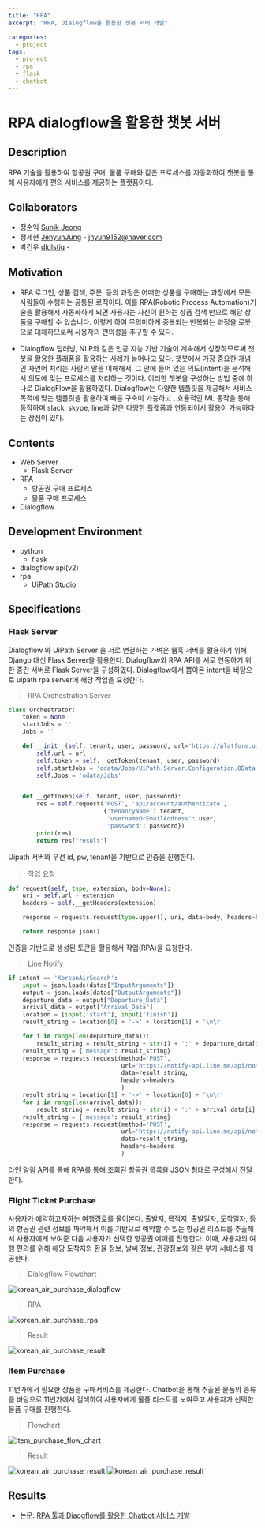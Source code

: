 ```yaml
---
title: "RPA"
excerpt: "RPA, Dialogflow을 활용한 챗봇 서버 개발"

categories:
  - project
tags:
  - project
  - rpa
  - flask
  - chatbot 
---
```

# RPA dialogflow을 활용한 챗봇 서버

## Description

RPA 기술을 활용하여 항공권 구매, 물품 구매와 같은 프로세스를 자동화하여 챗봇을 통해 사용자에게 편의 서비스를 제공하는 플랫폼이다.

## Collaborators
- 정순익 [Sunik Jeong](https://github.com/jsi9504) 
- 정제현 [JehyunJung](https://github.com/JehyunJung) - jhyun9152@naver.com
- 박건우 [dldlstjq](https://github.com/qkrrjsdn) - 

## Motivation
- RPA
로그인, 상품 검색, 주문, 등의 과정은 어떠한 상품을 구매하는 과정에서 모든 사람들이 수행하는 공통된 로직이다. 이를 RPA(Robotic Process Automation)기술을 활용해서 자동화하게 되면 사용자는 자신이 원하는 상품 검색 만으로 해당 상품을 구매할 수 있습니다. 이렇게 하여 무의미하게 중복되는 반복되는 과정을 로봇으로 대체하므로써 사용자의 편의성을 추구할 수 있다.

- Dialogflow
딥러닝, NLP와 같은 인공 지능 기반 기술이 계속해서 성장하므로써 챗봇을 활용한 플래폼을 활용하는 사례가 늘어나고 있다. 챗봇에서 가장 중요한 개념인 자연어 처리는 사람의 말을 이해해서, 그 안에 들어 있는 의도(intent)을 분석해서 의도에 맞는 프로세스를 처리하는 것이다. 이러한 챗봇을 구성하는 방법 중에 하나로 DialogFlow을 활용하였다. Dialogflow는 다양한 템플릿을 제공해서 서비스 목적에 맞는 템플릿을 활용하여 빠른 구축이 가능하고 , 효율적인 ML 동작을 통해 동작하며 slack, skype, line과 같은 다양한 플랫폼과 연동되어서 활용이 가능하다는 장점이 있다.

## Contents 
- Web Server
    - Flask Server
- RPA
    - 항공권 구매 프로세스
    - 물품 구매 프로세스
- Dialogflow


## Development Environment
- python
    - flask
- dialogflow api(v2)
- rpa
    - UiPath Studio

## Specifications

### Flask Server

Dialogflow 와 UiPath Server 을 서로 연결하는 가벼운 웹훅 서버를 활용하기 위해 Django 대신 Flask Server을 활용한다. 
Dialogflow와 RPA API를 서로 연동하기 위한 중간 서버로 Flask Server을 구성하였다. Dialogflow에서 뽑아온 intent을 바탕으로 uipath rpa server에 해당 작업을 요청한다.

> RPA Orchestration Server

```python
class Orchestrator:
    token = None
    startJobs = ''
    Jobs = ''

    def __init__(self, tenant, user, password, url='https://platform.uipath.com/'):
        self.url = url
        self.token = self.__getToken(tenant, user, password)
        self.startJobs = 'odata/Jobs/UiPath.Server.Configuration.OData.StartJobs'
        self.Jobs = 'odata/Jobs'


    def __getToken(self, tenant, user, password):
        res = self.request('POST', 'api/account/authenticate',
                           {'tenancyName': tenant,
                            'usernameOrEmailAddress': user,
                            'password': password})
        print(res)
        return res["result"]

```

Uipath 서버와 우선 id, pw, tenant을 기반으로 인증을 진행한다.

> 작업 요청

```python
def request(self, type, extension, body=None):
    uri = self.url + extension
    headers = self.__getHeaders(extension)

    response = requests.request(type.upper(), uri, data=body, headers=headers)

    return response.json()
```

인증을 기반으로 생성된 토큰을 활용해서 작업(RPA)을 요청한다.

> Line Notify

```python
if intent == 'KoreanAirSearch':
    input = json.loads(datas["InputArguments"])
    output = json.loads(datas["OutputArguments"])
    departure_data = output["Departure_Data"]
    arrival_data = output["Arrival_Data"]
    location = [input['start'], input['finish']]
    result_string = location[0] + '->' + location[1] + '\n\r'

    for i in range(len(departure_data)):
        result_string = result_string + str(i) + ':' + departure_data[i] + '\n\r'
    result_string = {'message': result_string}
    response = requests.request(method='POST',
                                url='https://notify-api.line.me/api/notify',
                                data=result_string,
                                headers=headers
                                )
    result_string = location[1] + '->' + location[0] + '\n\r'
    for i in range(len(arrival_data)):
        result_string = result_string + str(i) + ':' + arrival_data[i] + '\n\r'
    result_string = {'message': result_string}
    response = requests.request(method='POST',
                                url='https://notify-api.line.me/api/notify',
                                data=result_string,
                                headers=headers
                                )
```

라인 알림 API를 통해 RPA를 통해 조회된 항공권 목록을 JSON 형태로 구성해서 전달한다.

### Flight Ticket Purchase

사용자가 예약하고자하는 여행경로를 물어본다. 출발지, 목적지, 출발일자, 도착일자, 등의 항공권 관련 정보를 파악해서 이를 기반으로 예약할 수 있는 항공권 리스트를 추출해서 사용자에게 보여준 다음 사용자가 선택한 항공권 예매를 진행한다. 이때, 사용자의 여행 편의를 위해 해당 도착지의 환율 정보, 날씨 정보, 관광정보와 같은 부가 서비스를 제공한다.

> Dialogflow Flowchart

![korean_air_purchase_dialogflow](/assets/images/projects/rpa/korean_air_purchase_dialogflow.png)

> RPA 

![korean_air_purchase_rpa](/assets/images/projects/rpa/korean_air_purchase_rpa.png)

> Result

![korean_air_purchase_result](/assets/images/projects/rpa/korean_air_purchase_result.png)


### Item Purchase

11번가에서 필요한 상품을 구매서비스를 제공한다. Chatbot을 통해 추출된 물품의 종류를 바탕으로 11번가에서 검색하여 사용자에게 물품 리스트를 보여주고 사용자가 선택한 물품 구매를 진행한다.

> Flowchart

![item_purchase_flow_chart](/assets/images/projects/rpa/item_purchase_flow_chart.png)

> Result

![korean_air_purchase_result](/assets/images/projects/rpa/item_purchase_result1.png.png)
![korean_air_purchase_result](/assets/images/projects/rpa/item_purchase_result2.png.png)

## Results
- 논문: [RPA 툴과 Diaogflow를 활용한 Chatbot 서비스 개발](https://www.dbpia.co.kr/Journal/articleDetail?nodeId=NODE08762079)

 


